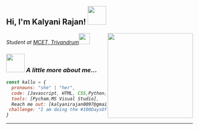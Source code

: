 <h2> Hi, I'm Kalyani Rajan! <img src="https://media.giphy.com/media/mGcNjsfWAjY5AEZNw6/giphy.gif" width="50"></h2>
<img align='right' src="https://media.giphy.com/media/ieyl9zmCjO4b4t6qoY/giphy.gif" width="230">
<p><em>Student at <a href="https://mcetonline.com/r">MCET, Trivandrum</a><img src="https://media.giphy.com/media/fYSnHlufseco8Fh93Z/giphy.gif" width="30"></br>


### <img src="https://media.giphy.com/media/VgCDAzcKvsR6OM0uWg/giphy.gif" width="50"> A little more about me...  

```javascript
const kallu = {
  pronouns: "she" | "her",
  code: [Javascript, HTML, CSS,Python, Java,C++,C],
  tools: [Pycham,MS Visual Studio],
  Reach me out: [kalyanirajan0097@gmail.com],
 challenge: "I am doing the #100DaysOfCode challenge focused on react and typescript"
}
```
---
